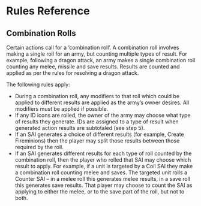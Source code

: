 # Rules Reference

## Combination Rolls

Certain actions call for a ‘combination roll’. A combination roll involves making a single roll for an army, but counting multiple types of result. For example, following a dragon attack, an army makes a single combination roll counting any melee, missile and save results. Results are counted and applied as per the rules for resolving a dragon attack.

The following rules apply:

- During a combination roll, any modifiers to that roll which could be applied to different results are applied as the army’s owner desires. All modifiers must be applied if possible.
- If any ID icons are rolled, the owner of the army may choose what type of results they generate. IDs are assigned to a type of result when generated action results are subtotaled (see step 5).
- If an SAI generates a choice of different results (for example, Create Fireminions) then the player may split those results between those required by the roll.
- If an SAI generates different results for each type of roll counted by the combination roll, then the player who rolled that SAI may choose which result to apply. For example, if a unit is targeted by a Coil SAI they make a combination roll counting melee and saves. The targeted unit rolls a Counter SAI – in a melee roll this generates melee results, in a save roll this generates save results. That player may choose to count the SAI as applying to either the melee, or to the save part of the roll, but not to both.
